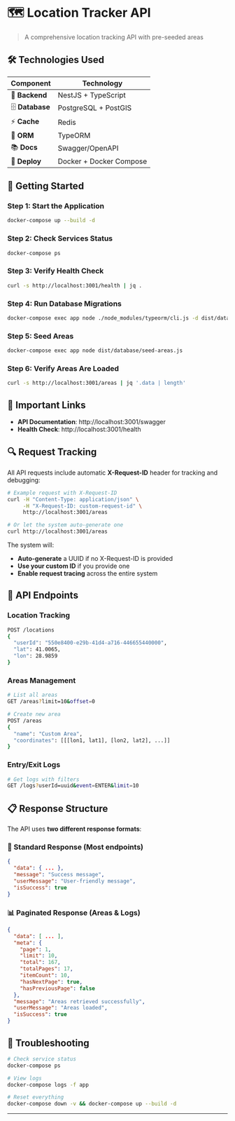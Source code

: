 # 🗺️ Location Tracker API

> A comprehensive location tracking API with pre-seeded areas

## 🛠️ Technologies Used

| Component       | Technology              |
| --------------- | ----------------------- |
| 🚀 **Backend**  | NestJS + TypeScript     |
| 🗄️ **Database** | PostgreSQL + PostGIS    |
| ⚡ **Cache**    | Redis                   |
| 🔧 **ORM**      | TypeORM                 |
| 📚 **Docs**     | Swagger/OpenAPI         |
| 🐳 **Deploy**   | Docker + Docker Compose |

## 🚀 Getting Started

### Step 1: Start the Application

```bash
docker-compose up --build -d
```

### Step 2: Check Services Status

```bash
docker-compose ps
```

### Step 3: Verify Health Check

```bash
curl -s http://localhost:3001/health | jq .
```

### Step 4: Run Database Migrations

```bash
docker-compose exec app node ./node_modules/typeorm/cli.js -d dist/database/data-source.js migration:run
```

### Step 5: Seed Areas

```bash
docker-compose exec app node dist/database/seed-areas.js
```

### Step 6: Verify Areas Are Loaded

```bash
curl -s http://localhost:3001/areas | jq '.data | length'
```

## 🔗 Important Links

- **API Documentation**: http://localhost:3001/swagger
- **Health Check**: http://localhost:3001/health

## 🔍 Request Tracking

All API requests include automatic **X-Request-ID** header for tracking and debugging:

```bash
# Example request with X-Request-ID
curl -H "Content-Type: application/json" \
     -H "X-Request-ID: custom-request-id" \
     http://localhost:3001/areas

# Or let the system auto-generate one
curl http://localhost:3001/areas
```

The system will:

- **Auto-generate** a UUID if no X-Request-ID is provided
- **Use your custom ID** if you provide one
- **Enable request tracing** across the entire system

## 📍 API Endpoints

### Location Tracking

```bash
POST /locations
{
  "userId": "550e8400-e29b-41d4-a716-446655440000",
  "lat": 41.0065,
  "lon": 28.9859
}
```

### Areas Management

```bash
# List all areas
GET /areas?limit=10&offset=0

# Create new area
POST /areas
{
  "name": "Custom Area",
  "coordinates": [[[lon1, lat1], [lon2, lat2], ...]]
}
```

### Entry/Exit Logs

```bash
# Get logs with filters
GET /logs?userId=uuid&event=ENTER&limit=10
```

## 📋 Response Structure

The API uses **two different response formats**:

### 🔄 Standard Response (Most endpoints)

```json
{
  "data": { ... },
  "message": "Success message",
  "userMessage": "User-friendly message",
  "isSuccess": true
}
```

### 📊 Paginated Response (Areas & Logs)

```json
{
  "data": [ ... ],
  "meta": {
    "page": 1,
    "limit": 10,
    "total": 167,
    "totalPages": 17,
    "itemCount": 10,
    "hasNextPage": true,
    "hasPreviousPage": false
  },
  "message": "Areas retrieved successfully",
  "userMessage": "Areas loaded",
  "isSuccess": true
}
```

## 🚨 Troubleshooting

```bash
# Check service status
docker-compose ps

# View logs
docker-compose logs -f app

# Reset everything
docker-compose down -v && docker-compose up --build -d
```

---
